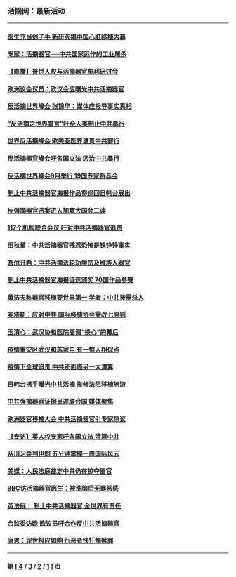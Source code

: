 ### 活摘网：最新活动
---
#### [医生充当刽子手 新研究揭中国心脏移植内幕](../../pages/nf5883/n13772291.md?11080430) 
#### [专家：活摘器官──中共国家运作的工业屠杀](../../pages/nf5883/n13761178.md?11080430) 
#### [【直播】普世人权与活摘器官牟利研讨会](../../pages/nf5883/n13425146.md?11080430) 
#### [欧洲议会议员：欧议会应曝光中共活摘器官](../../pages/nf5883/n13336571.md?11080430) 
#### [反活摘世界峰会 张锦华：媒体应报导事实真相](../../pages/nf5883/n13278502.md?11080430) 
#### [“反活摘之世界宣言”吁全人类制止中共暴行](../../pages/nf5883/n13259730.md?11080430) 
#### [世界反活摘峰会 欧美亚医界谴责中共罪行](../../pages/nf5883/n13253550.md?11080430) 
#### [反活摘器官峰会吁各国立法 惩治中共暴行](../../pages/nf5883/n13245052.md?11080430) 
#### [反活摘世界峰会9月举行 19国专家将与会](../../pages/nf5883/n13201492.md?11080430) 
#### [制止中共活摘器官海报作品将巡回日韩台展出](../../pages/nf5883/n13177791.md?11080430) 
#### [反强摘器官法案进入加拿大国会二读](../../pages/nf5883/n13033450.md?11080430) 
#### [117个机构联合会议 吁对中共活摘器官追责](../../pages/nf5883/n12775087.md?11080430) 
#### [田秋堇：中共活摘器官残忍恐怖是铁铮铮事实](../../pages/nf5883/n12702148.md?11080430) 
#### [吾尔开希：中共活摘法轮功学员及维族人器官](../../pages/nf5883/n12693197.md?11080430) 
#### [制止中共活摘器官海报征选颁奖 70国作品参赛](../../pages/nf5883/n12692050.md?11080430) 
#### [黄洁夫称器官移植要世界第一 学者：中共按需杀人](../../pages/nf5883/n12572329.md?11080430) 
#### [麦塔斯：应对中共 国际移植协会需改七原则](../../pages/nf5883/n12514711.md?11080430) 
#### [玉清心：武汉协和医院高调“换心”的幕后](../../pages/nf5883/n12298730.md?11080430) 
#### [疫情重灾区武汉和苏家屯 有一惊人相似点](../../pages/nf5883/n12150824.md?11080430) 
#### [疫情下全球追责 中共还面临另一大清算](../../pages/nf5883/n12070397.md?11080430) 
#### [日韩台携手曝光中共活摘 推修法阻移植旅游](../../pages/nf5883/n11712046.md?11080430) 
#### [中共强摘器官证据呈递联合国 媒体聚焦](../../pages/nf5883/n11546426.md?11080430) 
#### [欧洲器官移植大会 中共活摘器官引专家热议](../../pages/nf5883/n11539095.md?11080430) 
#### [【专访】英人权专家吁各国立法 清算中共](../../pages/nf5883/n11367315.md?11080430) 
#### [从川习会到伊朗 五分钟掌握一周国际风云](../../pages/nf5883/n11338520.md?11080430) 
#### [美媒：人民法庭裁定中共仍在掠夺器官](../../pages/nf5883/n11334897.md?11080430) 
#### [BBC访活摘器官医生：被洗脑后无罪恶感](../../pages/nf5883/n11335935.md?11080430) 
#### [英法庭： 制止中共活摘器官 全世界有责任](../../pages/nf5883/n11330691.md?11080430) 
#### [台监委访欧 欧议员吁合作反中共活摘器官](../../pages/nf5883/n11109190.md?11080430) 
#### [唐恩：现世报应如响 行恶者快忏悔赎罪](../../pages/nf5883/n11104016.md?11080430) 

---
#### 第 [ [4](./4.md?11080430) / [3](./3.md?11080430) / [2](./2.md?11080430) / [1](./1.md?11080430) ] 页
